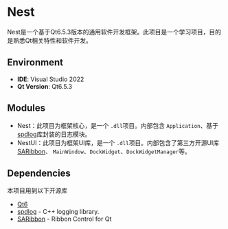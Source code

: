 # Nest

Nest是一个基于Qt6.5.3版本的通用软件开发框架。此项目是一个学习项目，目的是熟悉Qt相关特性和软件开发。

## Environment

* **IDE**: Visual Studio 2022
* **Qt Version**: Qt6.5.3

## Modules

* Nest：此项目为框架核心，是一个 `.dll`项目。内部包含 `Application`、基于[spdlog](https://github.com/gabime/spdlog)库封装的日志模块。
* NestUI：此项目为框架UI库，是一个 `.dll`项目。内部包含了第三方开源UI库[SARibbon](https://github.com/Jerryym/SARibbon)、 `MainWindow`、`DockWidget`、`DockWidgetManager`等。

## Dependencies

本项目用到以下开源库

* [Qt6](https://www.qt.io/)
* [spdlog](https://github.com/gabime/spdlog) - C++ logging library.
* [SARibbon](https://github.com/Jerryym/SARibbon) - Ribbon Control for Qt
